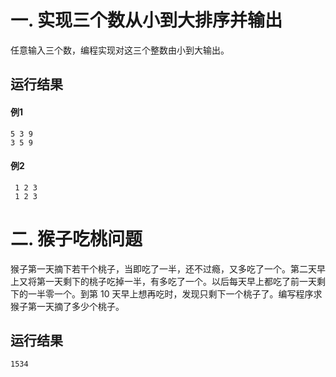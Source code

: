 # 一. 实现三个数从小到大排序并输出
任意输入三个数，编程实现对这三个整数由小到大输出。 
## 运行结果
#### 例1
```
5 3 9
3 5 9
```
#### 例2
```
 1 2 3
 1 2 3
```

# 二. 猴子吃桃问题
猴子第一天摘下若干个桃子，当即吃了一半，还不过瘾，又多吃了一个。第二天早上又将第一天剩下的桃子吃掉一半，有多吃了一个。以后每天早上都吃了前一天剩下的一半零一个。到第 10 天早上想再吃时，发现只剩下一个桃子了。编写程序求猴子第一天摘了多少个桃子。
## 运行结果
```
1534
```
